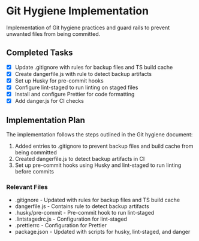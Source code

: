 # Git Hygiene Implementation

Implementation of Git hygiene practices and guard rails to prevent unwanted files from being committed.

## Completed Tasks

- [x] Update .gitignore with rules for backup files and TS build cache
- [x] Create dangerfile.js with rule to detect backup artifacts
- [x] Set up Husky for pre-commit hooks
- [x] Configure lint-staged to run linting on staged files
- [x] Install and configure Prettier for code formatting
- [x] Add danger.js for CI checks

## Implementation Plan

The implementation follows the steps outlined in the Git hygiene document:

1. Added entries to .gitignore to prevent backup files and build cache from being committed
2. Created dangerfile.js to detect backup artifacts in CI
3. Set up pre-commit hooks using Husky and lint-staged to run linting before commits

### Relevant Files

- .gitignore - Updated with rules for backup files and TS build cache
- dangerfile.js - Contains rule to detect backup artifacts
- .husky/pre-commit - Pre-commit hook to run lint-staged
- .lintstagedrc.js - Configuration for lint-staged
- .prettierrc - Configuration for Prettier
- package.json - Updated with scripts for husky, lint-staged, and danger 